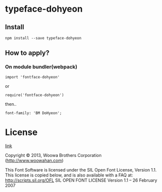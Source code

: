 # typeface-dohyeon

## Install
```
npm install --save typeface-dohyeon
```

## How to apply?

### On module bundler(webpack)
```
import 'fontface-dohyeon'
```
or
```
require('fontface-dohyeon')
```

then..

```
font-family: 'BM DoHyeon';
```

# License
[link](LICENSE)

Copyright © 2013, Woowa Brothers Corporation (http://www.woowahan.com)

This Font Software is licensed under the SIL Open Font License, Version 1.1. This license is copied below, and is also available with a FAQ at: http://scripts.sil.org/OFL SIL OPEN FONT LICENSE Version 1.1 – 26 February 2007